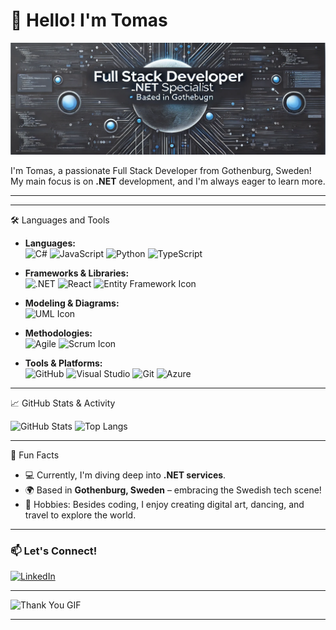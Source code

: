 # 👋 Hello! I'm Tomas

![Profile Banner](https://raw.githubusercontent.com/TomasSteifo/TomasSteifo/refs/heads/main/Screenshot%202024-11-11%20at%2013.17.24.png)

I'm Tomas, a passionate Full Stack Developer from Gothenburg, Sweden! My main focus is on **.NET** development, and I'm always eager to learn more.

--- 


---
 🛠️ Languages and Tools

- **Languages:**  
  ![C#](https://img.icons8.com/color/48/000000/c-sharp-logo.png)
  ![JavaScript](https://img.icons8.com/color/48/000000/javascript.png)
  ![Python](https://img.icons8.com/color/48/000000/python.png)
  ![TypeScript](https://img.icons8.com/color/48/000000/typescript.png)
  
- **Frameworks & Libraries:**  
  ![.NET](https://img.icons8.com/color/48/000000/net-framework.png)
   ![React](https://img.icons8.com/color/48/000000/react-native.png)
  <img src="https://github.com/TomasSteifo/TomasSteifo/blob/main/DALL%C2%B7E%202024-11-12%2000.11.50%20-%20A%20minimalistic%20and%20professional%20icon%20representing%20Entity%20Framework%2C%20suitable%20for%20a%20GitHub%20profile%20README.%20Simple%2C%20clean%20design%20with%20subtle%20color%20and%20s.webp" alt="Entity Framework Icon" width="48"/>


- **Modeling & Diagrams:**  
  <img src="https://github.com/TomasSteifo/TomasSteifo/blob/main/DALL%C2%B7E%202024-11-12%2000.11.46%20-%20A%20minimalistic%20and%20professional%20icon%20representing%20UML%20diagram%20techniques%2C%20suitable%20for%20a%20GitHub%20profile%20README.%20Simple%2C%20clean%20design%20with%20subtle%20color.webp" alt="UML Icon" width="48"/>
- **Methodologies:**  
  ![Agile](https://img.icons8.com/color/48/000000/sprint-iteration.png)
   <img src="https://github.com/TomasSteifo/TomasSteifo/blob/main/DALL%C2%B7E%202024-11-12%2000.11.48%20-%20A%20minimalistic%20and%20professional%20icon%20representing%20Scrum%20methodology%2C%20suitable%20for%20a%20GitHub%20profile%20README.%20Simple%2C%20clean%20design%20with%20subtle%20color%20and%20.webp" alt="Scrum Icon" width="48"/>

- **Tools & Platforms:**  
  ![GitHub](https://img.icons8.com/fluent/48/000000/github.png)
  ![Visual Studio](https://img.icons8.com/color/48/visual-studio--v1.png)
    ![Git](https://img.icons8.com/color/48/000000/git.png)
    ![Azure](https://img.icons8.com/color/48/000000/azure-1.png)

---

📈 GitHub Stats & Activity

![GitHub Stats](https://github-readme-stats.vercel.app/api?username=TomasSteifo&show_icons=true&theme=radical)
![Top Langs](https://github-readme-stats.vercel.app/api/top-langs/?username=TomasSteifo&layout=compact&theme=radical)


---

🎉 Fun Facts

- 💻 Currently, I'm diving deep into **.NET services**.
- 🌍 Based in **Gothenburg, Sweden** – embracing the Swedish tech scene!
- 🎨 Hobbies: Besides coding, I enjoy creating digital art, dancing, and travel to explore the world.

---

### 📫 Let's Connect!

[![LinkedIn](https://img.icons8.com/color/48/000000/linkedin.png)](https://www.linkedin.com/in/tomassteifo/)


---

![Thank You GIF](https://media.giphy.com/media/dzaUX7CAG0Ihi/giphy.gif) <!-- Replace with any other animated GIF you like -->

---
